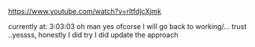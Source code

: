 https://www.youtube.com/watch?v=rltfdjcXjmk

currently at: 3:03:03
oh man
yes ofcorse I will go back to working/... trust
..yessss, honestly I did try I did
update the approach